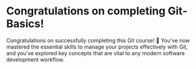 # Congratulations on completing Git-Basics!

Congratulations on successfully completing this Git course! 🎉 You’ve now mastered the essential skills to manage your projects effectively with Git, and you’ve explored key concepts that are vital to any modern software development workflow.